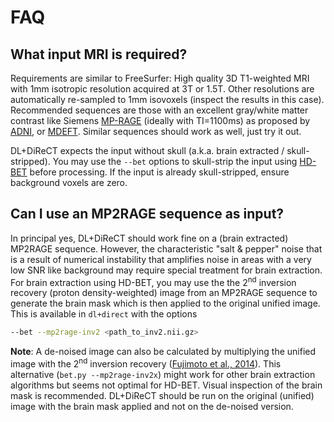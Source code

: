 # FAQ

## What input MRI is required?
Requirements are similar to FreeSurfer: High quality 3D T1-weighted MRI with 1mm isotropic resolution acquired at 3T or 1.5T. Other resolutions are automatically re-sampled to 1mm isovoxels (inspect the results in this case). Recommended sequences are those with an excellent gray/white matter contrast like Siemens [MP-RAGE](https://doi.org/10.1002/mrm.1910150117) (ideally with TI=1100ms) as proposed by [ADNI](https://doi.org/10.1002/jmri.21049), or [MDEFT](https://doi.org/10.1016/j.neuroimage.2003.09.062). Similar sequences should work as well, just try it out.

DL+DiReCT expects the input without skull (a.k.a. brain extracted / skull-stripped). You may use the ```--bet``` options to skull-strip the input using [HD-BET](https://github.com/NeuroAI-HD/HD-BET/) before processing. If the input is already skull-stripped, ensure background voxels are zero.


## Can I use an MP2RAGE sequence as input?
In principal yes, DL+DiReCT should work fine on a (brain extracted) MP2RAGE sequence. However, the characteristic "salt & pepper" noise that is a result of numerical instability that amplifies noise in areas with a very low SNR like background may require special treatment for brain extraction. For brain extraction using HD-BET, you may use the the 2<sup>nd</sup> inversion recovery (proton density-weighted) image from an MP2RAGE sequence to generate the brain mask which is then applied to the original unified image. This is available in ```dl+direct``` with the options
```bash
--bet --mp2rage-inv2 <path_to_inv2.nii.gz>
```

__Note__: A de-noised image can also be calculated by multiplying the unified image with the 2<sup>nd</sup> inversion recovery ([Fujimoto et al., 2014](https://doi.org/10.1016/j.neuroimage.2013.12.012)). This alternative (```bet.py --mp2rage-inv2x```) might work for other brain extraction algorithms but seems not optimal for HD-BET. Visual inspection of the brain mask is recommended. DL+DiReCT should be run on the original (unified) image with the brain mask applied and not on the de-noised version.
